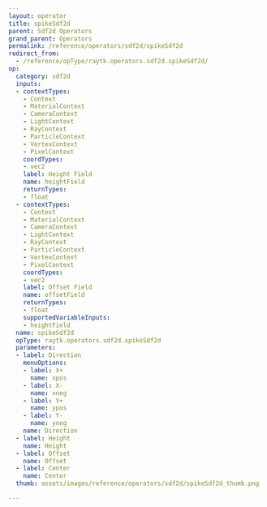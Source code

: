 ```yaml
---
layout: operator
title: spikeSdf2d
parent: Sdf2d Operators
grand_parent: Operators
permalink: /reference/operators/sdf2d/spikeSdf2d
redirect_from:
  - /reference/opType/raytk.operators.sdf2d.spikeSdf2d/
op:
  category: sdf2d
  inputs:
  - contextTypes:
    - Context
    - MaterialContext
    - CameraContext
    - LightContext
    - RayContext
    - ParticleContext
    - VertexContext
    - PixelContext
    coordTypes:
    - vec2
    label: Height Field
    name: heightField
    returnTypes:
    - float
  - contextTypes:
    - Context
    - MaterialContext
    - CameraContext
    - LightContext
    - RayContext
    - ParticleContext
    - VertexContext
    - PixelContext
    coordTypes:
    - vec2
    label: Offset Field
    name: offsetField
    returnTypes:
    - float
    supportedVariableInputs:
    - heightField
  name: spikeSdf2d
  opType: raytk.operators.sdf2d.spikeSdf2d
  parameters:
  - label: Direction
    menuOptions:
    - label: X+
      name: xpos
    - label: X-
      name: xneg
    - label: Y+
      name: ypos
    - label: Y-
      name: yneg
    name: Direction
  - label: Height
    name: Height
  - label: Offset
    name: Offset
  - label: Center
    name: Center
  thumb: assets/images/reference/operators/sdf2d/spikeSdf2d_thumb.png

---
```

